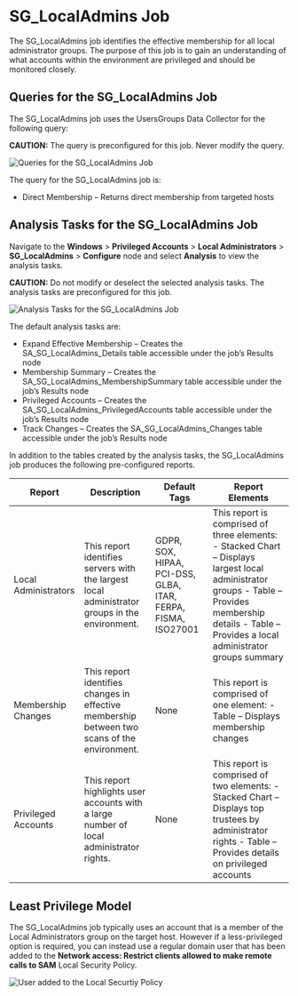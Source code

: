 # SG_LocalAdmins Job

The SG_LocalAdmins job identifies the effective membership for all local administrator groups. The
purpose of this job is to gain an understanding of what accounts within the environment are
privileged and should be monitored closely.

## Queries for the SG_LocalAdmins Job

The SG_LocalAdmins job uses the UsersGroups Data Collector for the following query:

**CAUTION:** The query is preconfigured for this job. Never modify the query.

![Queries for the SG_LocalAdmins Job](/img/product_docs/accessanalyzer/11.6/accessanalyzer/solutions/windows/privilegedaccounts/localadministrators/localadminsquery.webp)

The query for the SG_LocalAdmins job is:

- Direct Membership – Returns direct membership from targeted hosts

## Analysis Tasks for the SG_LocalAdmins Job

Navigate to the **Windows** > **Privileged Accounts** > **Local Administrators** >
**SG_LocalAdmins** > **Configure** node and select **Analysis** to view the analysis tasks.

**CAUTION:** Do not modify or deselect the selected analysis tasks. The analysis tasks are
preconfigured for this job.

![Analysis Tasks for the SG_LocalAdmins Job](/img/product_docs/accessanalyzer/11.6/accessanalyzer/solutions/windows/privilegedaccounts/localadministrators/localadminsanalysis.webp)

The default analysis tasks are:

- Expand Effective Membership – Creates the SA_SG_LocalAdmins_Details table accessible under the
  job’s Results node
- Membership Summary – Creates the SA_SG_LocalAdmins_MembershipSummary table accessible under the
  job’s Results node
- Privileged Accounts – Creates the SA_SG_LocalAdmins_PrivilegedAccounts table accessible under the
  job’s Results node
- Track Changes – Creates the SA_SG_LocalAdmins_Changes table accessible under the job’s Results
  node

In addition to the tables created by the analysis tasks, the SG_LocalAdmins job produces the
following pre-configured reports.

| Report               | Description                                                                                    | Default Tags                                                  | Report Elements                                                                                                                                                                                         |
| -------------------- | ---------------------------------------------------------------------------------------------- | ------------------------------------------------------------- | ------------------------------------------------------------------------------------------------------------------------------------------------------------------------------------------------------- |
| Local Administrators | This report identifies servers with the largest local administrator groups in the environment. | GDPR, SOX, HIPAA, PCI-DSS, GLBA, ITAR, FERPA, FISMA, ISO27001 | This report is comprised of three elements: - Stacked Chart – Displays largest local administrator groups - Table – Provides membership details - Table – Provides a local administrator groups summary |
| Membership Changes   | This report identifies changes in effective membership between two scans of the environment.   | None                                                          | This report is comprised of one element: - Table – Displays membership changes                                                                                                                          |
| Privileged Accounts  | This report highlights user accounts with a large number of local administrator rights.        | None                                                          | This report is comprised of two elements: - Stacked Chart – Displays top trustees by administrator rights - Table – Provides details on privileged accounts                                             |

## Least Privilege Model

The SG_LocalAdmins job typically uses an account that is a member of the Local Administrators group
on the target host. However if a less-privileged option is required, you can instead use a regular
domain user that has been added to the **Network access: Restrict clients allowed to make remote
calls to SAM** Local Security Policy.

![User added to the Local Securtiy Policy](/img/product_docs/accessanalyzer/11.6/accessanalyzer/solutions/windows/privilegedaccounts/localadministrators/leastprivilegemodel.webp)
